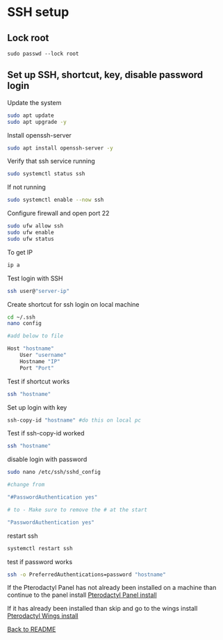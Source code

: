 # SSH setup

## Lock root

`sudo passwd --lock root`

## Set up SSH, shortcut, key, disable password login

Update the system

```sh
sudo apt update
sudo apt upgrade -y
```

Install openssh-server

```sh
sudo apt install openssh-server -y
```

Verify that ssh service running

```sh
sudo systemctl status ssh
```

If not running

```sh
sudo systemctl enable --now ssh
```

Configure firewall and open port 22

```sh
sudo ufw allow ssh
sudo ufw enable
sudo ufw status
```

To get IP

```sh
ip a
```

Test login with SSH

```sh
ssh user@"server-ip"
```

Create shortcut for ssh login on local machine

```sh
cd ~/.ssh
nano config

#add below to file

Host "hostname"
    User "username"
    Hostname "IP"
    Port "Port"
```

Test if shortcut works

```sh
ssh "hostname"
```

Set up login with key

```sh
ssh-copy-id "hostname" #do this on local pc
```

Test if ssh-copy-id worked

```sh
ssh "hostname"
```

disable login with password

```sh
sudo nano /etc/ssh/sshd_config

#change from

"#PasswordAuthentication yes"

# to - Make sure to remove the # at the start

"PasswordAuthentication yes"
```

restart ssh

```sh
systemctl restart ssh
```

test if password works

```sh
ssh -o PreferredAuthentications=password "hostname"
```

If the Pterodactyl Panel has not already been installed on a machine than continue to the panel install
[Pterodactyl Panel install](2%20-%20Pterodactyl%20Panel%20install.md)

If it has already been installed than skip and go to the wings install
[Pterodactyl Wings install](3%20-%20Pterodactyl%20Wings%20install.md)

[Back to README](README.md)